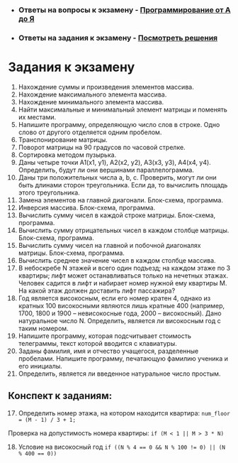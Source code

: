 - ### Ответы на вопросы к экзамену - [Программирование от А до Я](https://docs.google.com/spreadsheets/d/1lr44XEDsHwRocFPMpMzIEDMQr0SpBjEp6g6FZkfUpwU/edit?usp=sharing)
- ### Ответы на задания к экзамену - [Посмотреть решения](https://github.com/Luxeny/Exam-tasks/tree/main/tasks)

# Задания к экзамену

1. Нахождение суммы и произведения элементов массива.
2. Нахождение максимального элемента массива.
3. Нахождение минимального элемента массива.
4. Найти максимальные и минимальный элемент матрицы и поменять их местами.
5. Напишите программу, определяющую число слов в строке. Одно слово от другого отделяется одним пробелом.
6. Транспонирование матрицы.
7. Поворот матрицы на 90 градусов по часовой стрелке.
8. Сортировка методом пузырька.
9. Даны четыре точки A1(x1, y1), А2(х2, у2), А3(х3, у3), А4(х4, у4). Определить, будут ли они вершинами параллелограмма.
10. Даны три положительных числа а, b, с. Проверить, могут ли они быть длинами сторон треугольника. Если да, то вычислить площадь этого треугольника.
11. Замена элементов на главной диагонали. Блок-схема, программа.
12. Инверсия массива. Блок-схема, программа.
13. Вычислить сумму чисел в каждой строке матрицы. Блок-схема, программа.
14. Вычислить сумму отрицательных чисел в каждом столбце матрицы. Блок-схема, программа.
15. Вычислить сумму чисел на главной и побочной диагоналях матрицы. Блок-схема, программа.
16. Вычислить среднее значение чисел в каждом столбце массива.
17. В небоскребе N этажей и всего один подъезд; на каждом этаже по 3 квартиры; лифт может останавливаться только на нечетных этажах. Человек садится в лифт и набирает номер нужной ему квартиры М. На какой этаж должен доставить лифт пассажира?
18. Год является високосным, если его номер кратен 4, однако из кратных 100 високосными являются лишь кратные 400 (например, 1700, 1800 и 1900 – невисокосные года, 2000 – високосный). Дано натуральное число N. Определить, является ли високосным год с таким номером.
19. Напишите программу, которая подсчитывает стоимость телеграммы, текст которой вводится с клавиатуры.
20. Заданы фамилия, имя и отчество учащегося, разделенные пробелами. Напишите программу, печатающую фамилию ученика и его инициалы.
21. Определить, является ли введенное натуральное число простым.

## Конспект к заданиям:
17. Определить номер этажа, на котором находится квартира:
```num_floor = (M - 1) / 3 + 1;```

Проверка на допустимость номера квартиры:
```if (M < 1 || M > 3 * N)```

18. Условие на високосный год
```if ((N % 4 == 0 && N % 100 != 0) || (N % 400 == 0))```

